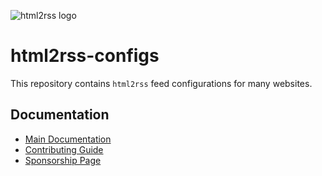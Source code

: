 ![html2rss logo](https://github.com/html2rss/html2rss/raw/master/support/logo.png)

# html2rss-configs

This repository contains `html2rss` feed configurations for many websites.

## Documentation

- [Main Documentation](https://html2rss.github.io/html2rss-configs/)
- [Contributing Guide](https://html2rss.github.io/get-involved/contributing.md)
- [Sponsorship Page](https://html2rss.github.io/get-involved/sponsoring.md)
